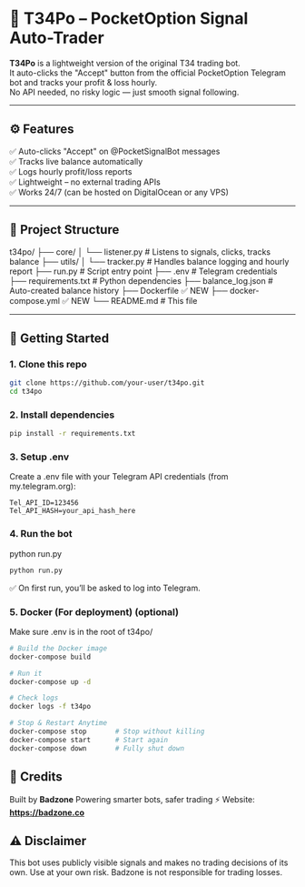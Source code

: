 # 🤖 T34Po – PocketOption Signal Auto-Trader

**T34Po** is a lightweight version of the original T34 trading bot.  
It auto-clicks the "Accept" button from the official PocketOption Telegram bot and tracks your profit & loss hourly.  
No API needed, no risky logic — just smooth signal following.

---

## ⚙️ Features

✅ Auto-clicks "Accept" on @PocketSignalBot messages  
✅ Tracks live balance automatically  
✅ Logs hourly profit/loss reports  
✅ Lightweight – no external trading APIs  
✅ Works 24/7 (can be hosted on DigitalOcean or any VPS)

---

## 📁 Project Structure

t34po/
├── core/
│ └── listener.py # Listens to signals, clicks, tracks balance
├── utils/
│ └── tracker.py # Handles balance logging and hourly report
├── run.py # Script entry point
├── .env # Telegram credentials
├── requirements.txt # Python dependencies
├── balance_log.json # Auto-created balance history
├── Dockerfile            ✅ NEW
├── docker-compose.yml    ✅ NEW
└── README.md # This file

---

## 🚀 Getting Started

### 1. Clone this repo

```bash
git clone https://github.com/your-user/t34po.git
cd t34po
```

### 2. Install dependencies

```bash
pip install -r requirements.txt
```

### 3. Setup .env
Create a .env file with your Telegram API credentials (from my.telegram.org):

```env
Tel_API_ID=123456
Tel_API_HASH=your_api_hash_here
```

### 4. Run the bot

python run.py

```bash
python run.py
```

✅ On first run, you’ll be asked to log into Telegram.

### 5. Docker (For deployment) (optional)
Make sure .env is in the root of t34po/

```bash
# Build the Docker image
docker-compose build

# Run it
docker-compose up -d

# Check logs
docker logs -f t34po

# Stop & Restart Anytime
docker-compose stop       # Stop without killing
docker-compose start      # Start again
docker-compose down       # Fully shut down
```

## 💬 Credits
Built by **Badzone**
Powering smarter bots, safer trading ⚡
Website: **https://badzone.co**

## ⚠️ Disclaimer
This bot uses publicly visible signals and makes no trading decisions of its own.
Use at your own risk. Badzone is not responsible for trading losses.